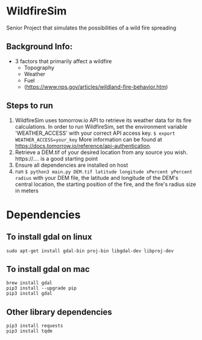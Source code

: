 # WildfireSim
Senior Project that simulates the possibilities of a wild fire spreading

## Background Info:
- 3 factors that primarily affect a wildfire
  - Topography
  - Weather 
  - Fuel
  - (https://www.nps.gov/articles/wildland-fire-behavior.htm)

## Steps to run
1. WildfireSim uses tomorrow.io API to retrieve its weather data for its fire calculations. 
In order to run WildfireSim, set the environment variable 'WEATHER_ACCESS' 
with your correct API access key. ```$ export WEATHER_ACCESS=your_key```
More information can be found at https://docs.tomorrow.io/reference/api-authentication.
2. Retrieve a DEM.tif of your desired location from any source you wish. 
https://.... is a good starting point
3. Ensure all dependencies are installed on host
4. run ```$ python3 main.py DEM.tif latitude longitude xPercent yPercent radius``` with your DEM file,
the latitude and longitude of the DEM's central location, the starting position of the fire, 
and the fire's radius size in meters

# Dependencies
## To install gdal on linux
```
sudo apt-get install gdal-bin proj-bin libgdal-dev libproj-dev
```

## To install gdal on mac
```
brew install gdal 
pip3 install --upgrade pip
pip3 install gdal  
```

## Other library dependencies
```
pip3 install requests
pip3 install tqdm
```